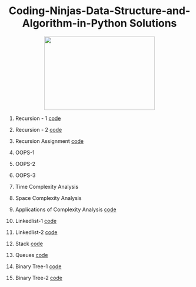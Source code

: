 <h1 align="center"><b>Coding-Ninjas-Data-Structure-and-Algorithm-in-Python Solutions </b></h1>
<p align="center"><img src="https://pa1.narvii.com/7033/f52fb7e1b69cea2a8120b4d2824196c956180015r1-538-302_hq.gif" width="300" height="200" /></p>
<p1 text-align=center>
   <ol> 
  <p><li> Recursion - 1 <a href="https://github.com/Crazy2code15/Coding-Ninjas-Data-Structure-and-Algorithm-in-Python/tree/main/Recursion-1">code</a></li></p>
  <p><li> Recursion - 2 <a href="https://github.com/Crazy2code15/Coding-Ninjas-Data-Structure-and-Algorithm-in-Python/tree/main/Recursion-2">code</a></li></p>
  <p><li> Recursion Assignment <a href="https://github.com/Crazy2code15/Coding-Ninjas-Data-Structure-and-Algorithm-in-Python/tree/main/Recursion%20assignments">code</a></p>
     <p><li> OOPS-1 </li></p>
     <p><li> OOPS-2 </li></p>
     <p><li> OOPS-3</li></p>
     <p><li> Time Complexity Analysis </li></p>
     <p><li> Space Complexity Analysis</li></p>
     <p><li> Applications of Complexity Analysis <a href="https://github.com/Crazy2code15/Coding-Ninjas-Data-Structure-and-Algorithm-in-Python/tree/main/Applications%20of%20Complexity%20Analysis">code</a></li></p>
     <p><li> Linkedlist-1 <a href="https://github.com/Crazy2code15/Coding-Ninjas-Data-Structure-and-Algorithm-in-Python/tree/main/linkedlist-1">code</a></li></p>
     <p><li> Linkedlist-2 <a href="https://github.com/Crazy2code15/Coding-Ninjas-Data-Structure-and-Algorithm-in-Python/tree/main/linkedlist-2">code</a></li></p>
     <p><li> Stack <a href="https://github.com/Crazy2code15/Coding-Ninjas-Data-Structure-and-Algorithm-in-Python/tree/main/Stack">code</a></li></p>
     <p><li> Queues <a href="https://github.com/Crazy2code15/Coding-Ninjas-Data-Structure-and-Algorithm-in-Python/tree/main/Queues">code</a></li></p>
      <p><li> Binary Tree-1 <a href="https://github.com/Crazy2code15/Coding-Ninjas-Data-Structure-and-Algorithm-in-Python/tree/main/Binary%20Tree-1">code</a></li></p>
      <p><li> Binary Tree-2 <a href="https://github.com/Crazy2code15/Coding-Ninjas-Data-Structure-and-Algorithm-in-Python/tree/main/Binary%20Tree-2">code</a></li></p>
  </ol>
</p1>
